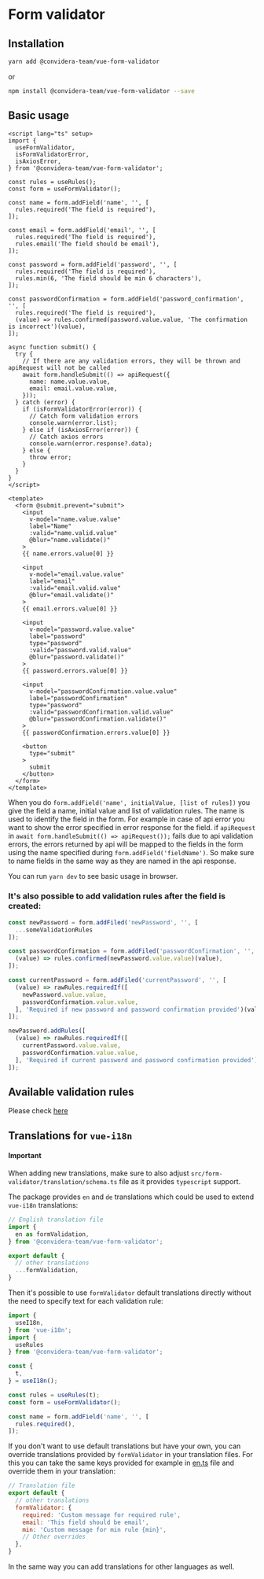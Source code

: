 # Form validator

## Installation

```sh
yarn add @convidera-team/vue-form-validator
```
or

```sh
npm install @convidera-team/vue-form-validator --save
```

## Basic usage

```vue
<script lang="ts" setup>
import {
  useFormValidator,
  isFormValidatorError,
  isAxiosError,
} from '@convidera-team/vue-form-validator';

const rules = useRules();
const form = useFormValidator();

const name = form.addField('name', '', [
  rules.required('The field is required'),
]);

const email = form.addField('email', '', [
  rules.required('The field is required'),
  rules.email('The field should be email'),
]);

const password = form.addField('password', '', [
  rules.required('The field is required'),
  rules.min(6, 'The field should be min 6 characters'),
]);

const passwordConfirmation = form.addField('password_confirmation', '', [
  rules.required('The field is required'),
  (value) => rules.confirmed(password.value.value, 'The confirmation is incorrect')(value),
]);

async function submit() {
  try {
    // If there are any validation errors, they will be thrown and apiRequest will not be called
    await form.handleSubmit(() => apiRequest({
      name: name.value.value,
      email: email.value.value,
    }));
  } catch (error) {
    if (isFormValidatorError(error)) {
      // Catch form validation errors
      console.warn(error.list);
    } else if (isAxiosError(error)) {
      // Catch axios errors
      console.warn(error.response?.data);
    } else {
      throw error;
    }
  }
}
</script>

<template>
  <form @submit.prevent="submit">
    <input
      v-model="name.value.value"
      label="Name"
      :valid="name.valid.value"
      @blur="name.validate()"
    >
    {{ name.errors.value[0] }}

    <input
      v-model="email.value.value"
      label="email"
      :valid="email.valid.value"
      @blur="email.validate()"
    >
    {{ email.errors.value[0] }}

    <input
      v-model="password.value.value"
      label="password"
      type="password"
      :valid="password.valid.value"
      @blur="password.validate()"
    >
    {{ password.errors.value[0] }}

    <input
      v-model="passwordConfirmation.value.value"
      label="passwordConfirmation"
      type="password"
      :valid="passwordConfirmation.valid.value"
      @blur="passwordConfirmation.validate()"
    >
    {{ passwordConfirmation.errors.value[0] }}

    <button
      type="submit"
    >
      submit
    </button>
  </form>
</template>
```

When you do `form.addField('name', initialValue, [list of rules])` you give the field a name,
initial value and list of validation rules. The name is used to identify the field in the form. For
example in case of api error you want to show the error specified in error response for the field.
if `apiRequest` in `await form.handleSubmit(() => apiRequest());` fails due to api validation
errors, the errors returned by api will be mapped to the fields in the form using the name
specified during `form.addField('fieldName')`. So make sure to name fields in the same way as they
are named in the api response.

You can run `yarn dev` to see basic usage in browser.

### It's also possible to add validation rules after the field is created:

```javascript
const newPassword = form.addFiled('newPassword', '', [
  ...someValidationRules
]);

const passwordConfirmation = form.addFiled('passwordConfirmation', '', [
  (value) => rules.confirmed(newPassword.value.value)(value),
]);

const currentPassword = form.addFiled('currentPassword', '', [
  (value) => rawRules.requiredIf([
    newPassword.value.value,
    passwordConfirmation.value.value,
  ], 'Required if new password and password confirmation provided')(value),
]);

newPassword.addRules([
  (value) => rawRules.requiredIf([
    currentPassword.value.value,
    passwordConfirmation.value.value,
  ], 'Required if current password and password confirmation provided')(value),
]);

```

## Available validation rules
Please check [here]('./src/form-validator/rules')

## Translations for `vue-i18n`

#### Important
When adding new translations, make sure to also adjust `src/form-validator/translation/schema.ts`
file as it provides `typescript` support.

The package provides `en` and `de` translations which could be used to extend `vue-i18n`
translations:
```javascript
// English translation file
import {
  en as formValidation,
} from '@convidera-team/vue-form-validator';

export default {
  // other translations
  ...formValidation,
}
```

Then it's possible to use `formValidator` default translations directly without the need to specify
text for each validation rule:

```javascript
import {
  useI18n,
} from 'vue-i18n';
import {
  useRules
} from '@convidera-team/vue-form-validator';

const {
  t,
} = useI18n();

const rules = useRules(t);
const form = useFormValidator();

const name = form.addField('name', '', [
  rules.required(),
]);
```

If you don't want to use default translations but have your own, you can override translations
provided by `formValidator` in your translation files. For this you can take the same keys provided
for example in [en.ts](./src/form-validator/translation/en.ts) file and override them in your
translation:

```javascript
// Translation file
export default {
  // other translations
  formValidator: {
    required: 'Custom message for required rule',
    email: 'This field should be email',
    min: 'Custom message for min rule {min}',
    // Other overrides
  },
}

```
In the same way you can add translations for other languages as well.
